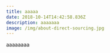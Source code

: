```yaml
---
title: aaaaa
date: 2018-10-14T14:42:58.836Z
description: aaaaaaa
image: /img/about-direct-sourcing.jpg
---
```

aaaaaaaa
